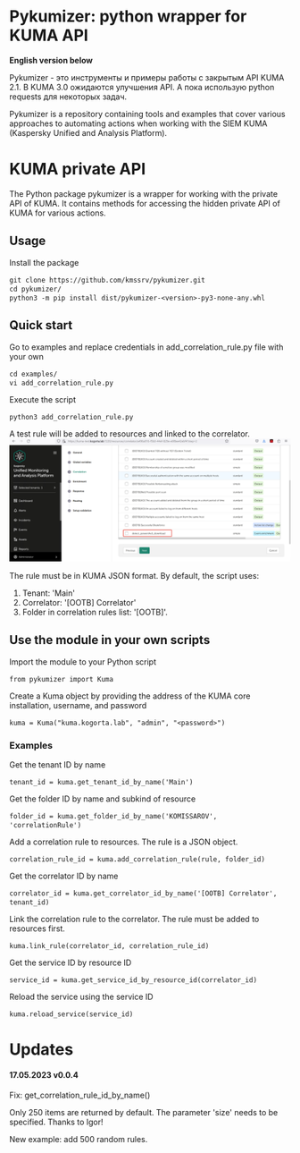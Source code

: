 # Pykumizer: python wrapper for KUMA API
**English version below**

Pykumizer - это инструменты и примеры работы с закрытым API KUMA 2.1.
В KUMA 3.0 ожидаются улучшения API. А пока использую python requests для некоторых задач.

Pykumizer is a repository containing tools and examples that cover various approaches to automating actions when working with the SIEM KUMA (Kaspersky Unified and Analysis Platform).

# KUMA private API
The Python package pykumizer is a wrapper for working with the private API of KUMA. It contains methods for accessing the hidden private API of KUMA for various actions.

## Usage
Install the package
```
git clone https://github.com/kmssrv/pykumizer.git
cd pykumizer/
python3 -m pip install dist/pykumizer-<version>-py3-none-any.whl
```

## Quick start
Go to examples and replace credentials in add_correlation_rule.py file with your own
```
cd examples/
vi add_correlation_rule.py
```
Execute the script
```
python3 add_correlation_rule.py
```

A test rule will be added to resources and linked to the correlator.
![example.png](img%2Fexample.png)

The rule must be in KUMA JSON format. By default, the script uses:
1. Tenant: 'Main'
2. Correlator: '[OOTB] Correlator'
3. Folder in correlation rules list: '[OOTB]'.

## Use the module in your own scripts
Import the module to your Python script
```
from pykumizer import Kuma
```
Create a Kuma object by providing the address of the KUMA core installation, username, and password
```
kuma = Kuma("kuma.kogorta.lab", "admin", "<password>")
```
### Examples
Get the tenant ID by name
```
tenant_id = kuma.get_tenant_id_by_name('Main')
```
Get the folder ID by name and subkind of resource
```
folder_id = kuma.get_folder_id_by_name('KOMISSAROV', 'correlationRule')
```
Add a correlation rule to resources. The rule is a JSON object.
```
correlation_rule_id = kuma.add_correlation_rule(rule, folder_id)
```
Get the correlator ID by name
```
correlator_id = kuma.get_correlator_id_by_name('[OOTB] Correlator', tenant_id)
```
Link the correlation rule to the correlator. The rule must be added to resources first.
```
kuma.link_rule(correlator_id, correlation_rule_id)
```
Get the service ID by resource ID
```
service_id = kuma.get_service_id_by_resource_id(correlator_id)
```
Reload the service using the service ID
```
kuma.reload_service(service_id)
```
# Updates
#### 17.05.2023 v0.0.4 
Fix: get_correlation_rule_id_by_name()

Only 250 items are returned by default. The parameter 'size' needs to be specified. Thanks to Igor!

New example: add 500 random rules.